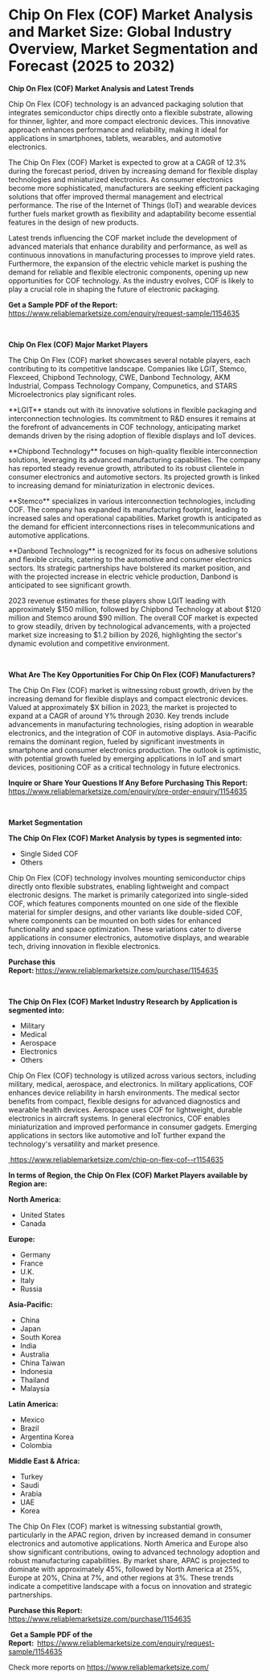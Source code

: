<p><h1>Chip On Flex (COF) Market Analysis and Market Size: Global Industry Overview, Market Segmentation and Forecast (2025 to 2032)</h1></p><p><strong>Chip On Flex (COF) Market Analysis and Latest Trends</strong></p>
<p><p>Chip On Flex (COF) technology is an advanced packaging solution that integrates semiconductor chips directly onto a flexible substrate, allowing for thinner, lighter, and more compact electronic devices. This innovative approach enhances performance and reliability, making it ideal for applications in smartphones, tablets, wearables, and automotive electronics.</p><p>The Chip On Flex (COF) Market is expected to grow at a CAGR of 12.3% during the forecast period, driven by increasing demand for flexible display technologies and miniaturized electronics. As consumer electronics become more sophisticated, manufacturers are seeking efficient packaging solutions that offer improved thermal management and electrical performance. The rise of the Internet of Things (IoT) and wearable devices further fuels market growth as flexibility and adaptability become essential features in the design of new products.</p><p>Latest trends influencing the COF market include the development of advanced materials that enhance durability and performance, as well as continuous innovations in manufacturing processes to improve yield rates. Furthermore, the expansion of the electric vehicle market is pushing the demand for reliable and flexible electronic components, opening up new opportunities for COF technology. As the industry evolves, COF is likely to play a crucial role in shaping the future of electronic packaging.</p></p>
<p><strong>Get a Sample PDF of the Report:&nbsp;</strong> <a href="https://www.reliablemarketsize.com/enquiry/request-sample/1154635?utm_campaign=2626&utm_medium=2&utm_source=Github&utm_content=ia&utm_term=22032025&utm_id=chip-on-flex-cof">https://www.reliablemarketsize.com/enquiry/request-sample/1154635</a></p>
<p>&nbsp;</p>
<p><strong>Chip On Flex (COF) Major Market Players</strong></p>
<p><p>The Chip On Flex (COF) market showcases several notable players, each contributing to its competitive landscape. Companies like LGIT, Stemco, Flexceed, Chipbond Technology, CWE, Danbond Technology, AKM Industrial, Compass Technology Company, Compunetics, and STARS Microelectronics play significant roles.</p><p>**LGIT** stands out with its innovative solutions in flexible packaging and interconnection technologies. Its commitment to R&D ensures it remains at the forefront of advancements in COF technology, anticipating market demands driven by the rising adoption of flexible displays and IoT devices.</p><p>**Chipbond Technology** focuses on high-quality flexible interconnection solutions, leveraging its advanced manufacturing capabilities. The company has reported steady revenue growth, attributed to its robust clientele in consumer electronics and automotive sectors. Its projected growth is linked to increasing demand for miniaturization in electronic devices.</p><p>**Stemco** specializes in various interconnection technologies, including COF. The company has expanded its manufacturing footprint, leading to increased sales and operational capabilities. Market growth is anticipated as the demand for efficient interconnections rises in telecommunications and automotive applications.</p><p>**Danbond Technology** is recognized for its focus on adhesive solutions and flexible circuits, catering to the automotive and consumer electronics sectors. Its strategic partnerships have bolstered its market position, and with the projected increase in electric vehicle production, Danbond is anticipated to see significant growth.</p><p>2023 revenue estimates for these players show LGIT leading with approximately $150 million, followed by Chipbond Technology at about $120 million and Stemco around $90 million. The overall COF market is expected to grow steadily, driven by technological advancements, with a projected market size increasing to $1.2 billion by 2026, highlighting the sector's dynamic evolution and competitive environment.</p></p>
<p>&nbsp;</p>
<p><strong>What Are The Key Opportunities For Chip On Flex (COF) Manufacturers?</strong></p>
<p><p>The Chip On Flex (COF) market is witnessing robust growth, driven by the increasing demand for flexible displays and compact electronic devices. Valued at approximately $X billion in 2023, the market is projected to expand at a CAGR of around Y% through 2030. Key trends include advancements in manufacturing technologies, rising adoption in wearable electronics, and the integration of COF in automotive displays. Asia-Pacific remains the dominant region, fueled by significant investments in smartphone and consumer electronics production. The outlook is optimistic, with potential growth fueled by emerging applications in IoT and smart devices, positioning COF as a critical technology in future electronics.</p></p>
<p><strong>Inquire or Share Your Questions If Any Before Purchasing This Report:</strong> <a href="https://www.reliablemarketsize.com/enquiry/pre-order-enquiry/1154635?utm_campaign=2626&utm_medium=2&utm_source=Github&utm_content=ia&utm_term=22032025&utm_id=chip-on-flex-cof">https://www.reliablemarketsize.com/enquiry/pre-order-enquiry/1154635</a></p>
<p>&nbsp;</p>
<p><strong>Market Segmentation</strong></p>
<p><strong>The Chip On Flex (COF) Market Analysis by types is segmented into:</strong></p>
<p><ul><li>Single Sided COF</li><li>Others</li></ul></p>
<p><p>Chip On Flex (COF) technology involves mounting semiconductor chips directly onto flexible substrates, enabling lightweight and compact electronic designs. The market is primarily categorized into single-sided COF, which features components mounted on one side of the flexible material for simpler designs, and other variants like double-sided COF, where components can be mounted on both sides for enhanced functionality and space optimization. These variations cater to diverse applications in consumer electronics, automotive displays, and wearable tech, driving innovation in flexible electronics.</p></p>
<p><strong>Purchase this Report:&nbsp;</strong><a href="https://www.reliablemarketsize.com/purchase/1154635?utm_campaign=2626&utm_medium=2&utm_source=Github&utm_content=ia&utm_term=22032025&utm_id=chip-on-flex-cof">https://www.reliablemarketsize.com/purchase/1154635</a></p>
<p>&nbsp;</p>
<p><strong>The Chip On Flex (COF) Market Industry Research by Application is segmented into:</strong></p>
<p><ul><li>Military</li><li>Medical</li><li>Aerospace</li><li>Electronics</li><li>Others</li></ul></p>
<p><p>Chip On Flex (COF) technology is utilized across various sectors, including military, medical, aerospace, and electronics. In military applications, COF enhances device reliability in harsh environments. The medical sector benefits from compact, flexible designs for advanced diagnostics and wearable health devices. Aerospace uses COF for lightweight, durable electronics in aircraft systems. In general electronics, COF enables miniaturization and improved performance in consumer gadgets. Emerging applications in sectors like automotive and IoT further expand the technology's versatility and market presence.</p></p>
<p><a href="https://www.reliablemarketsize.com/chip-on-flex-cof--r1154635?utm_campaign=2626&utm_medium=2&utm_source=Github&utm_content=ia&utm_term=22032025&utm_id=chip-on-flex-cof">&nbsp;https://www.reliablemarketsize.com/chip-on-flex-cof--r1154635</a></p>
<p><strong>In terms of Region, the Chip On Flex (COF) Market Players available by Region are:</strong></p>
<p>
    <p> <strong> North America: </strong>
        <ul>
            <li>United States</li>
            <li>Canada</li>
        </ul>
        </p> 
    <p> <strong> Europe: </strong>
        <ul>
            <li>Germany</li>
            <li>France</li>
            <li>U.K.</li>
            <li>Italy</li>
            <li>Russia</li>
        </ul>
        </p> 
    <p> <strong> Asia-Pacific: </strong>
        <ul>
            <li>China</li>
            <li>Japan</li>
            <li>South Korea</li>
            <li>India</li>
            <li>Australia</li>
            <li>China Taiwan</li>
            <li>Indonesia</li>
            <li>Thailand</li>
            <li>Malaysia</li>
        </ul>
        </p> 
    <p> <strong> Latin America: </strong>
        <ul>
            <li>Mexico</li>
            <li>Brazil</li>
            <li>Argentina Korea</li>
            <li>Colombia</li>
        </ul>
        </p> 
    <p> <strong> Middle East & Africa: </strong>
        <ul>
            <li>Turkey</li>
            <li>Saudi</li>
            <li>Arabia</li>
            <li>UAE</li>
            <li>Korea</li>
        </ul>
    </p>
    </p>
<p><p>The Chip On Flex (COF) market is witnessing substantial growth, particularly in the APAC region, driven by increased demand in consumer electronics and automotive applications. North America and Europe also show significant contributions, owing to advanced technology adoption and robust manufacturing capabilities. By market share, APAC is projected to dominate with approximately 45%, followed by North America at 25%, Europe at 20%, China at 7%, and other regions at 3%. These trends indicate a competitive landscape with a focus on innovation and strategic partnerships.</p></p>
<p><strong>Purchase this Report: </strong><a href="https://www.reliablemarketsize.com/purchase/1154635?utm_campaign=2626&utm_medium=2&utm_source=Github&utm_content=ia&utm_term=22032025&utm_id=chip-on-flex-cof">https://www.reliablemarketsize.com/purchase/1154635</a></p>
<p>&nbsp;<strong>Get a Sample PDF of the Report:&nbsp;&nbsp;</strong><a href="https://www.reliablemarketsize.com/enquiry/request-sample/1154635?utm_campaign=2626&utm_medium=2&utm_source=Github&utm_content=ia&utm_term=22032025&utm_id=chip-on-flex-cof">https://www.reliablemarketsize.com/enquiry/request-sample/1154635</a></p>
<p><strong></strong></p>
<p>Check more reports on <a href="https://www.reliablemarketsize.com/?utm_campaign=2626&utm_medium=2&utm_source=Github&utm_content=ia&utm_term=22032025&utm_id=chip-on-flex-cof">https://www.reliablemarketsize.com/</a></p>